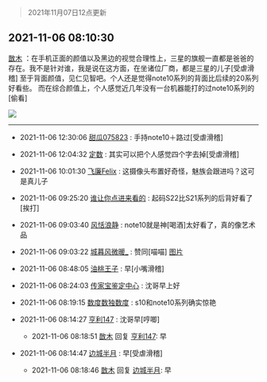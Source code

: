> 2021年11月07日12点更新
<link rel="stylesheet" href="https://cdn.jsdelivr.net/gh/taotie6/sampleJSON@main/css/photo_show.css">
<meta name="referrer" content="no-referrer" />


 ## 2021-11-06 08:10:30 

 [㪚木](https://www.coolapk.com/feed/31253970?shareKey=YWUwODNmZThkNWFkNjE4NWM4MDA~) ：在手机正面的颜值以及黑边的视觉合理性上，三星的旗舰一直都是爸爸的存在。我不是针对谁，我是说在这方面，在坐诸位厂商，都是三星的儿子[受虐滑稽]
至于背面颜值，见仁见智吧。个人还是觉得note10系列的背面比后续的20系列好看些。
而在综合颜值上<!--break-->，个人感觉近几年没有一台机器能打的过note10系列的[偷看] 

<div class="album">
<img class="img-item" src="http://image.coolapk.com/feed/2021/0604/09/3142203_cc75c90b_1482_4911@300x300.gif" />
</div>

 ------- 

- 2021-11-06 12:30:06 [甜瓜075823](uid=3807071) : 手持note10＋路过[受虐滑稽] 

- 2021-11-06 12:04:32 [定数](uid=5774495) : 其实可以把个人感觉四个字去掉[受虐滑稽] 

- 2021-11-06 10:01:30 [飞廉Felix](uid=900024) : 这摄像头布置好奇怪，魅族会跟进吗？这可是真儿子 

- 2021-11-06 09:25:20 [谁让你点进来看的](uid=1348471) : 起码S22比S21系列的后背好看了[挨打] 

- 2021-11-06 09:03:40 [风恬浪静](uid=2415886) : note10就是神[喝酒]太好看了，真的像艺术品 

- 2021-11-06 09:03:22 [城暮风微暖_](uid=4146611) : 赞同[喵喵] [图片](http://image.coolapk.com/feed/2021/1030/13/4146611_0a22c8e4_2703_3726@2494x3325.jpeg)

- 2021-11-06 08:48:05 [油桃王子](uid=15045716) : 早[小嘴滑稽] 

- 2021-11-06 08:24:03 [传家宝鉴定中心](uid=1537223) : 沈哥早上好 

- 2021-11-06 08:19:15 [数度数独数度](uid=1649918) : s10和note10系列确实惊艳 

- 2021-11-06 08:14:27 [亨利147](uid=2147238) : 沈哥早[哼唧] 

    - 2021-11-06 08:18:51 [㪚木](uid=1081091) 回复 [亨利147](uid=2147238): 早 

- 2021-11-06 08:14:47 [边城半月](uid=2481194) : 早[受虐滑稽] 

    - 2021-11-06 08:18:46 [㪚木](uid=1081091) 回复 [边城半月](uid=2481194): 早 

